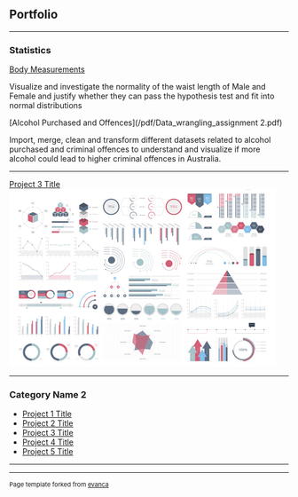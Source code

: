 ## Portfolio

---

### Statistics  

[Body Measurements](/pdf/Body_Measurement_investigation.pdf)

Visualize and investigate the normality of the waist length of Male and Female and justify whether they can pass the hypothesis test and fit into normal distributions

[Alcohol Purchased and Offences](/pdf/Data_wrangling_assignment 2.pdf)

Import, merge, clean and transform different datasets related to alcohol purchased and criminal offences to understand and visualize if more alcohol could lead to higher criminal offences in Australia. 


---
[Project 3 Title](http://example.com/)
<img src="images/dummy_thumbnail.jpg?raw=true"/>

---

### Category Name 2

- [Project 1 Title](http://example.com/)
- [Project 2 Title](http://example.com/)
- [Project 3 Title](http://example.com/)
- [Project 4 Title](http://example.com/)
- [Project 5 Title](http://example.com/)

---




---
<p style="font-size:11px">Page template forked from <a href="https://github.com/evanca/quick-portfolio">evanca</a></p>
<!-- Remove above link if you don't want to attibute -->
